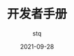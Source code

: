 ---
layout:     post   				    # 使用的布局（不需要改）
title:      开发者手册				# 标题 
date:       2021-09-28 # 时间
author:     stq 					# 作者
header-img: img/post-bg-2015.jpg 	#这篇文章标题背景图片
catalog: true 						# 是否归档
tags:		-tips						#标签
   
---